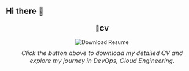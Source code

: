 ## Hi there 👋

<div align="center" style="margin: 20px;">
  <h3>📄CV</h3>
  <a href="https://github.com/S566629/S566629/raw/main/saikumar.pdf" target="_blank" style="text-decoration: none;">
    <img src="https://img.shields.io/badge/Resume-Download-blue?style=for-the-badge" alt="Download Resume">
  </a>
  <p style="font-size: 16px; color: #333; margin-top: 10px; font-style: italic;">
    Click the button above to download my detailed CV and explore my journey in DevOps, Cloud Engineering.
  </p>
</div>





